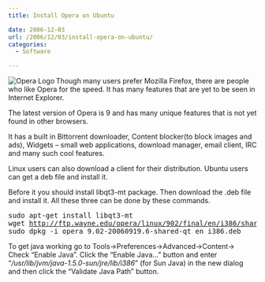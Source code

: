 ```yaml
---
title: Install Opera on Ubuntu

date: 2006-12-03
url: /2006/12/03/install-opera-on-ubuntu/
categories:
  - Software

---
```

<img align="left" alt="Opera Logo" id="image310" src="http://www.fslog.com/wp-content/uploads/2006/12/operalogo.jpg" />Though many users prefer Mozilla Firefox, there are people who like Opera for the speed. It has many features that are yet to be seen in Internet Explorer.

The latest version of Opera is 9 and has many unique features that is not yet found in other browsers.

It has a built in Bittorrent downloader, Content blocker(to block images and ads), Widgets &#8211; small web applications, download manager, email client, IRC and many such cool features.

Linux users can also download a client for their distribution. Ubuntu users can get a deb file and install it.

Before it you should install libqt3-mt package. Then download the .deb file and install it. All these three can be done by these commands.

<pre>sudo apt-get install libqt3-mt
wget <a rel="nofollow" title="http://ftp.wayne.edu/opera/linux/902/final/en/i386/shared/opera 9.02-20060919.6-shared-qt en i386.deb" class="external free" href="http://ftp.wayne.edu/opera/linux/902/final/en/i386/shared/opera_9.02-20060919.6-shared-qt_en_i386.deb">http://ftp.wayne.edu/opera/linux/902/final/en/i386/shared/opera_9.02-20060919.6-shared-qt_en_i386.deb</a>
sudo dpkg -i opera_9.02-20060919.6-shared-qt_en_i386.deb</pre>

To get java working go to Tools->Preferences->Advanced->Content-> Check &#8220;Enable Java&#8221;. Click the &#8220;Enable Java&#8230;&#8221; button and enter &#8220;_/usr/lib/jvm/java-1.5.0-sun/jre/lib/i386_&#8221; (for Sun Java) in the new dialog and then click the &#8220;Validate Java Path&#8221; button.